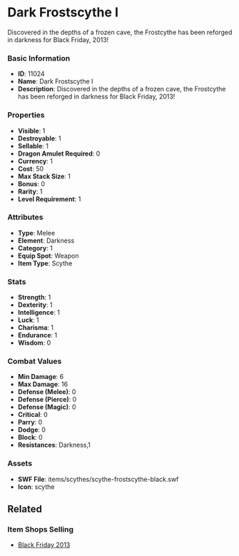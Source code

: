 # Dark Frostscythe I

Discovered in the depths of a frozen cave, the Frostcythe has been reforged in darkness for Black Friday, 2013!

### Basic Information

- **ID**: 11024
- **Name**: Dark Frostscythe I
- **Description**: Discovered in the depths of a frozen cave, the Frostcythe has been reforged in darkness for Black Friday, 2013!

### Properties

- **Visible**: 1
- **Destroyable**: 1
- **Sellable**: 1
- **Dragon Amulet Required**: 0
- **Currency**: 1
- **Cost**: 50
- **Max Stack Size**: 1
- **Bonus**: 0
- **Rarity**: 1
- **Level Requirement**: 1

### Attributes

- **Type**: Melee
- **Element**: Darkness
- **Category**: 1
- **Equip Spot**: Weapon
- **Item Type**: Scythe

### Stats

- **Strength**: 1
- **Dexterity**: 1
- **Intelligence**: 1
- **Luck**: 1
- **Charisma**: 1
- **Endurance**: 1
- **Wisdom**: 0

### Combat Values

- **Min Damage**: 6
- **Max Damage**: 16
- **Defense (Melee)**: 0
- **Defense (Pierce)**: 0
- **Defense (Magic)**: 0
- **Critical**: 0
- **Parry**: 0
- **Dodge**: 0
- **Block**: 0
- **Resistances**: Darkness,1

### Assets

- **SWF File**: items/scythes/scythe-frostscythe-black.swf
- **Icon**: scythe

## Related

### Item Shops Selling

- [Black Friday 2013](../item-shops/384-black-friday-2013.md)

